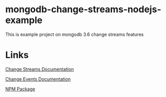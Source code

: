 # mongodb-change-streams-nodejs-example

This is example project on mongodb 3.6 change streams features

# Links

[Change Streams Documentation](https://docs.mongodb.com/manual/changeStreams/)

[Change Events Documentation](https://docs.mongodb.com/manual/reference/change-events/)

[NPM Package](https://www.npmjs.com/package/mongodb)

